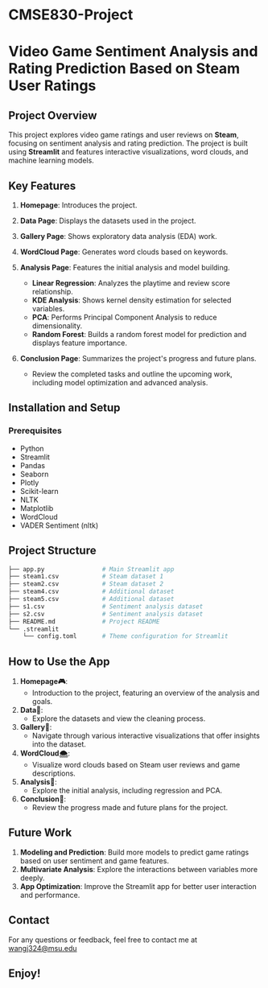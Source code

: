 # CMSE830-Project

# **Video Game Sentiment Analysis and Rating Prediction Based on Steam User Ratings**

## **Project Overview**
This project explores video game ratings and user reviews on **Steam**, focusing on sentiment analysis and rating prediction. The project is built using **Streamlit** and features interactive visualizations, word clouds, and machine learning models.

## **Key Features**

1. **Homepage**: Introduces the project.

2. **Data Page**: Displays the datasets used in the project.

3. **Gallery Page**: Shows exploratory data analysis (EDA) work.

4. **WordCloud Page**: Generates word clouds based on keywords.

5. **Analysis Page**: Features the initial analysis and model building.
   - **Linear Regression**: Analyzes the playtime and review score relationship.
   - **KDE Analysis**: Shows kernel density estimation for selected variables.
   - **PCA**: Performs Principal Component Analysis to reduce dimensionality.
   - **Random Forest**: Builds a random forest model for prediction and displays feature importance.

6. **Conclusion Page**: Summarizes the project's progress and future plans.
   - Review the completed tasks and outline the upcoming work, including model optimization and advanced analysis.

## **Installation and Setup**

### **Prerequisites**
- Python 
- Streamlit
- Pandas
- Seaborn
- Plotly
- Scikit-learn
- NLTK
- Matplotlib
- WordCloud
- VADER Sentiment (nltk)

## **Project Structure**

```bash
├── app.py                # Main Streamlit app
├── steam1.csv            # Steam dataset 1
├── steam2.csv            # Steam dataset 2
├── steam4.csv            # Additional dataset
├── steam5.csv            # Additional dataset
├── s1.csv                # Sentiment analysis dataset
├── s2.csv                # Sentiment analysis dataset
├── README.md             # Project README
└── .streamlit
    └── config.toml       # Theme configuration for Streamlit
```

## **How to Use the App**

1. **Homepage🎮**:
   - Introduction to the project, featuring an overview of the analysis and goals.
2. **Data🌈**:
   - Explore the datasets and view the cleaning process.
3. **Gallery🌷**:
   - Navigate through various interactive visualizations that offer insights into the dataset.
4. **WordCloud🌨️**:
   - Visualize word clouds based on Steam user reviews and game descriptions.
5. **Analysis🏈**:
   - Explore the initial analysis, including regression and PCA.
6. **Conclusion🍩**:
   - Review the progress made and future plans for the project.

## **Future Work**
1. **Modeling and Prediction**: Build more models to predict game ratings based on user sentiment and game features.
2. **Multivariate Analysis**: Explore the interactions between variables more deeply.
3. **App Optimization**: Improve the Streamlit app for better user interaction and performance.

## **Contact**

For any questions or feedback, feel free to contact me at wangj324@msu.edu

Enjoy!
---

